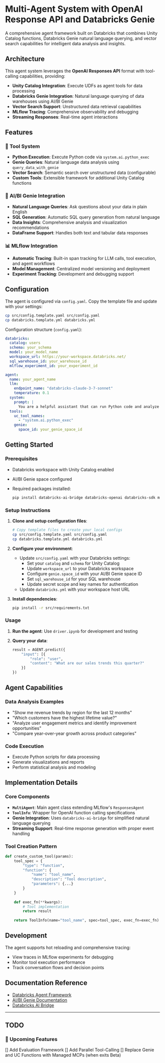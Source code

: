 # Multi-Agent System with OpenAI Response API and Databricks Genie

A comprehensive agent framework built on Databricks that combines Unity Catalog functions, Databricks Genie natural language querying, and vector search capabilities for intelligent data analysis and insights.

## Architecture

This agent system leverages the **OpenAI Responses API** format with tool-calling capabilities, providing:

- **Unity Catalog Integration**: Execute UDFs as agent tools for data processing
- **Databricks Genie Integration**: Natural language querying of data warehouses using AI/BI Genie
- **Vector Search Support**: Unstructured data retrieval capabilities
- **MLflow Tracing**: Comprehensive observability and debugging
- **Streaming Responses**: Real-time agent interactions

## Features

### 🔧 **Tool System**

- **Python Execution**: Execute Python code via `system.ai.python_exec`
- **Genie Queries**: Natural language data analysis using `query_data_with_genie`
- **Vector Search**: Semantic search over unstructured data (configurable)
- **Custom Tools**: Extensible framework for additional Unity Catalog functions

### 🧠 **AI/BI Genie Integration**

- **Natural Language Queries**: Ask questions about your data in plain English
- **SQL Generation**: Automatic SQL query generation from natural language
- **Data Insights**: Comprehensive analysis and visualization recommendations
- **DataFrame Support**: Handles both text and tabular data responses

### 📊 **MLflow Integration**

- **Automatic Tracing**: Built-in span tracking for LLM calls, tool execution, and agent workflows
- **Model Management**: Centralized model versioning and deployment
- **Experiment Tracking**: Development and debugging support

## Configuration

The agent is configured via `config.yaml`. Copy the template file and update with your settings:

```bash
cp src/config.template.yaml src/config.yaml
cp databricks.template.yml databricks.yml
```

Configuration structure (`config.yaml`):

```yaml
databricks:
  catalog: users
  schema: your_schema
  model: your_model_name
  workspace_url: https://your-workspace.databricks.net/
  sql_warehouse_id: your_warehouse_id
  mlflow_experiment_id: your_experiment_id

agent:
  name: your_agent_name
  llm:
    endpoint_name: "databricks-claude-3-7-sonnet" 
    temperature: 0.1
  system:
    prompt: |
      You are a helpful assistant that can run Python code and analyze data.
  tools:
    uc_tool_names:
      - "system.ai.python_exec"
    genie:
      space_id: your_genie_space_id
```

## Getting Started

### Prerequisites

- Databricks workspace with Unity Catalog enabled
- AI/BI Genie space configured
- Required packages installed:

  ```bash
  pip install databricks-ai-bridge databricks-openai databricks-sdk mlflow
  ```

### Setup Instructions

1. **Clone and setup configuration files**:

   ```bash
   # Copy template files to create your local configs
   cp src/config.template.yaml src/config.yaml
   cp databricks.template.yml databricks.yml
   ```

2. **Configure your environment**:
   - Update `src/config.yaml` with your Databricks settings:
     - Set your `catalog` and `schema` for Unity Catalog
     - Update `workspace_url` to your Databricks workspace
     - Configure `genie.space_id` with your AI/BI Genie space ID
     - Set `sql_warehouse_id` for your SQL warehouse
     - Update secret scope and key names for authentication
   - Update `databricks.yml` with your workspace host URL

3. **Install dependencies**:

   ```bash
   pip install -r src/requirements.txt
   ```

### Usage

1. **Run the agent**: Use `driver.ipynb` for development and testing
2. **Query your data**:

   ```python
   result = AGENT.predict({
       "input": [{
           "role": "user", 
           "content": "What are our sales trends this quarter?"
       }]
   })
   ```

## Agent Capabilities

### Data Analysis Examples

- "Show me revenue trends by region for the last 12 months"
- "Which customers have the highest lifetime value?"
- "Analyze user engagement metrics and identify improvement opportunities"
- "Compare year-over-year growth across product categories"

### Code Execution

- Execute Python scripts for data processing
- Generate visualizations and reports
- Perform statistical analysis and modeling

## Implementation Details

### Core Components

- **`MultiAgent`**: Main agent class extending MLflow's `ResponsesAgent`
- **`ToolInfo`**: Wrapper for OpenAI function calling specifications
- **Genie Integration**: Uses `databricks-ai-bridge` for simplified natural language querying
- **Streaming Support**: Real-time response generation with proper event handling

### Tool Creation Pattern

```python
def create_custom_tool(params):
    tool_spec = {
        "type": "function",
        "function": {
            "name": "tool_name",
            "description": "Tool description",
            "parameters": {...}
        }
    }
    
    def exec_fn(**kwargs):
        # Tool implementation
        return result
    
    return ToolInfo(name="tool_name", spec=tool_spec, exec_fn=exec_fn)
```

## Development

The agent supports hot reloading and comprehensive tracing:

- View traces in MLflow experiments for debugging
- Monitor tool execution performance
- Track conversation flows and decision points

## Documentation Reference

- [Databricks Agent Framework](https://docs.databricks.com/aws/en/notebooks/source/generative-ai/responses-agent-fmapi.html)
- [AI/BI Genie Documentation](https://docs.databricks.com/aws/en/genie/conversation-api)
- [Databricks AI Bridge](https://api-docs.databricks.com/python/databricks-ai-bridge/latest/)

---

## TODO

### 🎯 **Upcoming Features**

[] Add Evaluation Framework
[] Add Parallel Tool-Calling
[] Replace Genie and UC Functions with Managed MCPs (when exits Beta)
